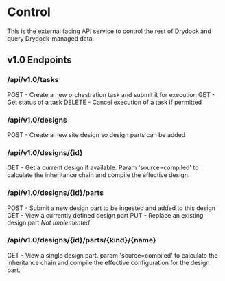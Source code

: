 # Control #

This is the external facing API service to control the rest
of Drydock and query Drydock-managed data.

## v1.0 Endpoints ##

### /api/v1.0/tasks ###

POST - Create a new orchestration task and submit it for execution
GET - Get status of a task
DELETE - Cancel execution of a task if permitted

### /api/v1.0/designs ###

POST - Create a new site design so design parts can be added

### /api/v1.0/designs/{id}

GET - Get a current design if available. Param 'source=compiled' to calculate the inheritance chain and compile the effective design.

### /api/v1.0/designs/{id}/parts

POST - Submit a new design part to be ingested and added to this design
GET - View a currently defined design part
PUT - Replace an existing design part *Not Implemented*

### /api/v1.0/designs/{id}/parts/{kind}/{name}

GET - View a single design part. param 'source=compiled' to calculate the inheritance chain and compile the effective configuration for the design part.